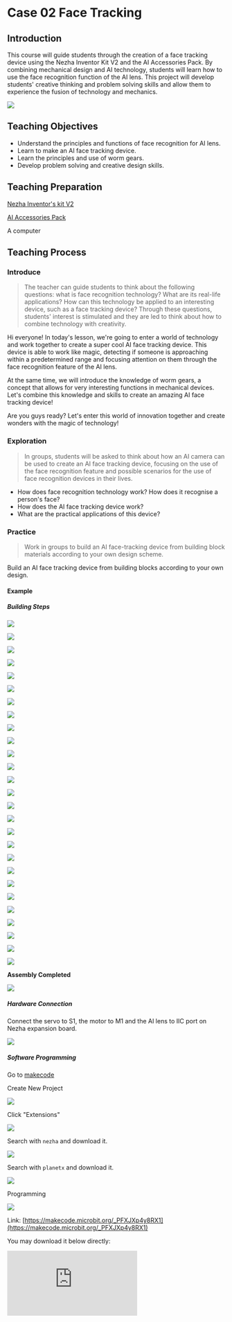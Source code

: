 ﻿---
sidebar_position: 3
---

# Case 02 Face Tracking 


## Introduction

This course will guide students through the creation of a face tracking device using the Nezha Inventor Kit V2 and the AI Accessories Pack. By combining mechanical design and AI technology, students will learn how to use the face recognition function of the AI lens. This project will develop students' creative thinking and problem solving skills and allow them to experience the fusion of technology and mechanics.

![](https://wiki-media-ef.oss-cn-hongkong.aliyuncs.com//images/ai-accessories-pack-case-02-01.png)

## Teaching Objectives

- Understand the principles and functions of face recognition for AI lens.
- Learn to make an AI face tracking device.
- Learn the principles and use of worm gears.
- Develop problem solving and creative design skills.

## Teaching Preparation

[Nezha Inventor's kit V2](https://www.elecfreaks.com/nezha-inventor-s-kit-v2-for-micro-bit.html)

[AI Accessories Pack](https://www.elecfreaks.com/nezha-inventor-s-kit-v2-for-micro-bit.html)

A computer

## Teaching Process

### Introduce

>The teacher can guide students to think about the following questions: what is face recognition technology? What are its real-life applications? How can this technology be applied to an interesting device, such as a face tracking device? Through these questions, students' interest is stimulated and they are led to think about how to combine technology with creativity.

Hi everyone! In today's lesson, we're going to enter a world of technology and work together to create a super cool AI face tracking device. This device is able to work like magic, detecting if someone is approaching within a predetermined range and focusing attention on them through the face recognition feature of the AI lens.

At the same time, we will introduce the knowledge of worm gears, a concept that allows for very interesting functions in mechanical devices. Let's combine this knowledge and skills to create an amazing AI face tracking device!

Are you guys ready? Let's enter this world of innovation together and create wonders with the magic of technology!

### Exploration

>In groups, students will be asked to think about how an AI camera can be used to create an AI face tracking device, focusing on the use of the face recognition feature and possible scenarios for the use of face recognition devices in their lives.

- How does face recognition technology work? How does it recognise a person's face?
- How does the AI face tracking device work?
- What are the practical applications of this device?

### Practice

>Work in groups to build an AI face-tracking device from building block materials according to your own design scheme.

Build an AI face tracking device from building blocks according to your own design.

#### Example

##### Building Steps

![](https://wiki-media-ef.oss-cn-hongkong.aliyuncs.com//images/ai-accessories-pack-step-02-01.png)

![](https://wiki-media-ef.oss-cn-hongkong.aliyuncs.com//images/ai-accessories-pack-step-02-02.png)

![](https://wiki-media-ef.oss-cn-hongkong.aliyuncs.com//images/ai-accessories-pack-step-02-03.png)

![](https://wiki-media-ef.oss-cn-hongkong.aliyuncs.com//images/ai-accessories-pack-step-02-04.png)

![](https://wiki-media-ef.oss-cn-hongkong.aliyuncs.com//images/ai-accessories-pack-step-02-05.png)

![](https://wiki-media-ef.oss-cn-hongkong.aliyuncs.com//images/ai-accessories-pack-step-02-06.png)

![](https://wiki-media-ef.oss-cn-hongkong.aliyuncs.com//images/ai-accessories-pack-step-02-07.png)

![](https://wiki-media-ef.oss-cn-hongkong.aliyuncs.com//images/ai-accessories-pack-step-02-08.png)

![](https://wiki-media-ef.oss-cn-hongkong.aliyuncs.com//images/ai-accessories-pack-step-02-09.png)

![](https://wiki-media-ef.oss-cn-hongkong.aliyuncs.com//images/ai-accessories-pack-step-02-10.png)

![](https://wiki-media-ef.oss-cn-hongkong.aliyuncs.com//images/ai-accessories-pack-step-02-11.png)

![](https://wiki-media-ef.oss-cn-hongkong.aliyuncs.com//images/ai-accessories-pack-step-02-12.png)

![](https://wiki-media-ef.oss-cn-hongkong.aliyuncs.com//images/ai-accessories-pack-step-02-13.png)

![](https://wiki-media-ef.oss-cn-hongkong.aliyuncs.com//images/ai-accessories-pack-step-02-14.png)

![](https://wiki-media-ef.oss-cn-hongkong.aliyuncs.com//images/ai-accessories-pack-step-02-15.png)

![](https://wiki-media-ef.oss-cn-hongkong.aliyuncs.com//images/ai-accessories-pack-step-02-16.png)

![](https://wiki-media-ef.oss-cn-hongkong.aliyuncs.com//images/ai-accessories-pack-step-02-17.png)

![](https://wiki-media-ef.oss-cn-hongkong.aliyuncs.com//images/ai-accessories-pack-step-02-18.png)

![](https://wiki-media-ef.oss-cn-hongkong.aliyuncs.com//images/ai-accessories-pack-step-02-19.png)

![](https://wiki-media-ef.oss-cn-hongkong.aliyuncs.com//images/ai-accessories-pack-step-02-20.png)

![](https://wiki-media-ef.oss-cn-hongkong.aliyuncs.com//images/ai-accessories-pack-step-02-21.png)

![](https://wiki-media-ef.oss-cn-hongkong.aliyuncs.com//images/ai-accessories-pack-step-02-22.png)

![](https://wiki-media-ef.oss-cn-hongkong.aliyuncs.com//images/ai-accessories-pack-step-02-23.png)

![](https://wiki-media-ef.oss-cn-hongkong.aliyuncs.com//images/ai-accessories-pack-step-02-24.png)

![](https://wiki-media-ef.oss-cn-hongkong.aliyuncs.com//images/ai-accessories-pack-step-02-25.png)

![](https://wiki-media-ef.oss-cn-hongkong.aliyuncs.com//images/ai-accessories-pack-step-02-26.png)

![](https://wiki-media-ef.oss-cn-hongkong.aliyuncs.com//images/ai-accessories-pack-step-02-27.png)

**Assembly Completed**

![](https://wiki-media-ef.oss-cn-hongkong.aliyuncs.com//images/ai-accessories-pack-case-02-01.png)

##### Hardware Connection

Connect the servo to S1, the motor to M1 and the AI lens to IIC port on Nezha expansion board. 

 ![](https://wiki-media-ef.oss-cn-hongkong.aliyuncs.com//images/ai-accessories-pack-case-02-02.png)

##### Software Programming

Go to [makecode](https://makecode.microbit.org/#)

Create New Project

![](https://wiki-media-ef.oss-cn-hongkong.aliyuncs.com//images/ai-accessories-pack-case-01-03.png)

Click "Extensions"

![](https://wiki-media-ef.oss-cn-hongkong.aliyuncs.com//images/ai-accessories-pack-case-01-04.png)

Search with `nezha` and download it. 

![](https://wiki-media-ef.oss-cn-hongkong.aliyuncs.com//images/ai-accessories-pack-case-01-06.png)

Search with `planetx` and download it. 

![](https://wiki-media-ef.oss-cn-hongkong.aliyuncs.com//images/ai-accessories-pack-case-01-07.png)

Programming

![](https://wiki-media-ef.oss-cn-hongkong.aliyuncs.com//images/ai-accessories-pack-case-02-08.png)


Link: [https://makecode.microbit.org/_PFXJXp4y8RX1](https://makecode.microbit.org/_PFXJXp4y8RX1)

You may download it below directly:

<div
    style={{
        position: 'relative',
        paddingBottom: '60%',
        overflow: 'hidden',
    }}
>
    <iframe
        src="https://makecode.microbit.org/_PFXJXp4y8RX1"
        frameborder="0"
        sandbox="allow-popups allow-forms allow-scripts allow-same-origin"
        style={{
            position: 'absolute',
            width: '100%',
            height: '100%',
        }}
    />
</div>


### Teamwork and Display

Students are divided into small groups and work together to create and programme the case.

Students are encouraged to co-operate, communicate and share their experiences with each other.

Each group has the opportunity to present the cases they have produced to the other groups.

#### Example cases result

The face recognition device automatically recognises faces within range and automatically adjusts the camera orientation according to the face position.

![](https://wiki-media-ef.oss-cn-hongkong.aliyuncs.com//images/ai-accessories-pack-case-02.gif)

### Reflection

>Group sharing allows students in each group to share their production process and insights, summarise the problems and solutions they encountered, and evaluate their strengths and weaknesses.

### Extended Knowledge

*** What is face recognition? ***

Face recognition is a computer technology that uses the analysis and comparison of visual feature information of human faces for identity identification. It includes both broad and narrow definitions.

Face recognition in the broad sense is actually a biometric technology that refers to a technology or system for identity confirmation or identity finding through a human face. The technology uses a camera or webcam to capture an image or video stream containing a face, automatically detects and tracks the face in the image, and then performs a series of related application operations on the detected face image.

Face recognition in a narrower sense refers to a technology or system for identity confirmation or identity finding through faces, which is based on the identification and verification of optical face images. Face recognition technology mainly involves three steps: face image acquisition and detection, face image pre-processing and face image feature extraction. After that, the system compares the extracted face image features with the pre-stored facial features in the database to complete the recognition process.

Overall, face recognition is a convenient and safe biometric technology, which is widely used in many fields such as public safety, personal identity verification, video surveillance, payment verification, access control management, etc.

*** Structural characteristics of worm gear? ***

Worm gear mechanism is a commonly used mechanical transmission mechanism, which consists of two parts: worm wheel and worm gear. The following are its main structural characteristics:

- High transmission efficiency: the transmission efficiency of worm gear mechanism can reach more than 95%, which means it has less energy loss and high mechanical efficiency. High transmission ratio: the transmission efficiency of worm gear mechanism can reach more than 95%, which means it has less energy loss and high mechanical efficiency.

- Large transmission ratio: the transmission ratio of worm gear mechanism is usually large, can reach more than 100, which makes it possible to achieve a wide range of speed ratio changes.

- Compact structure: the worm gear mechanism has a compact structure and occupies little space, which makes it more adaptable in some occasions with larger space limitations.

- Self-locking: The worm gear mechanism is self-locking, i.e. the worm gear can be self-locked when the worm wheel is active, which makes it possible to be used in lifting and craning machinery to achieve constant speed movement of the working mechanism.

- Unique motion: The worm gear mechanism has a unique motion, i.e. when the worm gear is rotating, the worm wheel can only move axially in the direction of the worm gear, which makes it possible to use it in some special mechanical transmissions, e.g. for adjusting the position of the mechanism.

- Large load carrying capacity: Worm gear mechanism has large load carrying capacity, it can withstand large axial and radial loads, which makes it can be used in some heavy-duty transmission occasions.

- High manufacturing and installation precision: Because the transmission precision and stability of worm gear mechanism require high, it needs high manufacturing and installation precision.

In a word, worm gear mechanism has the advantages of high transmission efficiency, large transmission ratio, compact structure, self-locking, unique motion, large bearing capacity, etc. It is widely used in various mechanical transmission systems.
